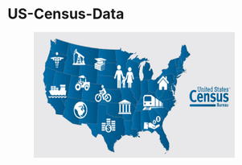 # US-Census-Data

<div align="center">
    <img src="99863Census-bureau.jpeg" alt="Logo" width="400" height="250">
</div>
